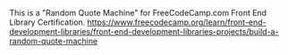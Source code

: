 This is a "Random Quote Machine" for FreeCodeCamp.com Front End Library Certification.
https://www.freecodecamp.org/learn/front-end-development-libraries/front-end-development-libraries-projects/build-a-random-quote-machine
